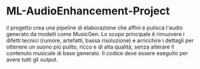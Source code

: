 # ML-AudioEnhancement-Project
il progetto crea una pipeline di elaborazione che affini e pulisca l'audio generato da modelli come MusicGen. Lo scopo principale è rimuovere i difetti tecnici (rumore, artefatti, bassa risoluzione) e arricchire i dettagli per ottenere un suono più pulito, ricco e di alta qualità, senza alterare il contenuto musicale di base generato.
Il codice deve essere eseguito per avere tutti gli output.
